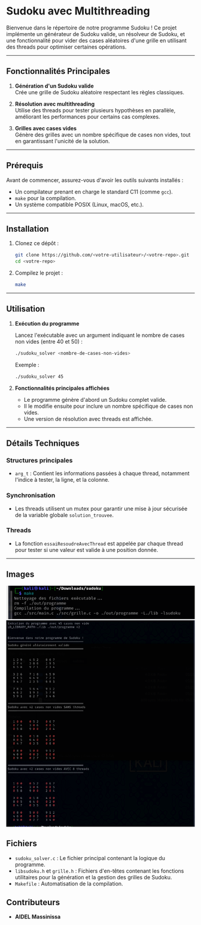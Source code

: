 # Sudoku avec  Multithreading

Bienvenue dans le répertoire de notre programme Sudoku ! Ce projet implémente un générateur de Sudoku valide, un résolveur de Sudoku, et une fonctionnalité pour vider des cases aléatoires d'une grille en utilisant des threads pour optimiser certaines opérations.

---

## Fonctionnalités Principales

1. **Génération d'un Sudoku valide**  
   Crée une grille de Sudoku aléatoire respectant les règles classiques.

2. **Résolution avec multithreading**  
   Utilise des threads pour tester plusieurs hypothèses en parallèle, améliorant les performances pour certains cas complexes.

3. **Grilles avec cases vides**  
   Génère des grilles avec un nombre spécifique de cases non vides, tout en garantissant l'unicité de la solution.

---

## Prérequis

Avant de commencer, assurez-vous d'avoir les outils suivants installés :

- Un compilateur prenant en charge le standard C11 (comme `gcc`).
- `make` pour la compilation.
- Un système compatible POSIX (Linux, macOS, etc.).

---

## Installation

1. Clonez ce dépôt :
   ```bash
   git clone https://github.com/<votre-utilisateur>/<votre-repo>.git
   cd <votre-repo>
   ```

2. Compilez le projet :
   ```bash
   make
   ```

---

## Utilisation

1. **Exécution du programme**
   
   Lancez l'exécutable avec un argument indiquant le nombre de cases non vides (entre 40 et 50) :
   ```bash
   ./sudoku_solver <nombre-de-cases-non-vides>
   ```
   Exemple :
   ```bash
   ./sudoku_solver 45
   ```

2. **Fonctionnalités principales affichées**
   - Le programme génère d'abord un Sudoku complet valide.
   - Il le modifie ensuite pour inclure un nombre spécifique de cases non vides.
   - Une version de résolution avec threads est affichée.

---

## Détails Techniques

### Structures principales
- `arg_t` : Contient les informations passées à chaque thread, notamment l'indice à tester, la ligne, et la colonne.

### Synchronisation
- Les threads utilisent un mutex pour garantir une mise à jour sécurisée de la variable globale `solution_trouvee`.

### Threads
- La fonction `essaiResoudreAvecThread` est appelée par chaque thread pour tester si une valeur est valide à une position donnée.

---
## Images
![description](image1.png)
![sudoku](image2.png)

## Fichiers

- `sudoku_solver.c` : Le fichier principal contenant la logique du programme.
- `libsudoku.h` et `grille.h` : Fichiers d'en-têtes contenant les fonctions utilitaires pour la génération et la gestion des grilles de Sudoku.
- `Makefile` : Automatisation de la compilation.


## Contributeurs
- **AIDEL Massinissa** 
